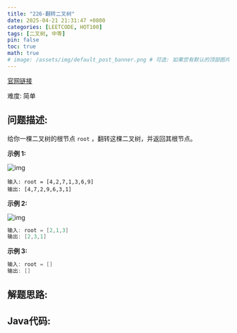 ```yaml
---
title: "226-翻转二叉树"
date: 2025-04-21 21:31:47 +0800
categories: [LEETCODE, HOT100]
tags: [二叉树, 中等]
pin: false
toc: true
math: true
# image: /assets/img/default_post_banner.png # 可选: 如果您有默认的顶部图片，取消注释并修改路径
---
```


[官网链接](https://leetcode.cn/problems/invert-binary-tree/)

难度: 简单

## 问题描述: 

给你一棵二叉树的根节点 `root` ，翻转这棵二叉树，并返回其根节点。

**示例 1:**

![img](../assets/img/posts/p226_0.jpg)

```
输入: root = [4,2,7,1,3,6,9]
输出: [4,7,2,9,6,3,1]
```

**示例 2:**

![img](../assets/img/posts/p226_1.jpg)

```java
输入: root = [2,1,3]
输出: [2,3,1]
```

**示例 3:**

```java
输入: root = []
输出: []
```



## 解题思路: 



## Java代码: 

